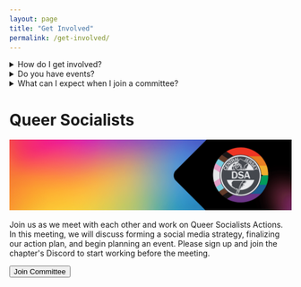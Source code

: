 ```yaml
---
layout: page
title: "Get Involved"
permalink: /get-involved/
---
```


<details>
	<summary>How do I get involved?</summary>
	There are many ways to get incolved with Central NJ DSA. One way is to join the national organization if you reside within Central NJ. You can join the national organization <link rel="Here" href="https://act.dsausa.org/donate/membership/" type="" />.
	
	<br /> You can also join our Discord server and begin talking with your comrades. To join the Discord Server <link rel="Click Here" href="https://discord.gg/TyqMuJxsB3" type="" />
</details>

<details>
	<summary>Do you have events?</summary>
		We have a wide variety of different events we host for members and also anyone of the public. To view our events head to our <link rel="calendar" href="/calendar/" type="" />
</details>

<details>
	<summary>What can I expect when I join a committee?</summary>
	If you join a committee or working group you can begin working with like minded people on a topic you feel passioante about. 
</details>

<h1>Queer Socialists</h1>
<img src="/assets/images/queer-socialist-banner-min.png" />
<p>Join us as we meet with each other and work on Queer Socialists Actions. In this meeting, we will discuss forming a social media strategy, finalizing our action plan, and begin planning an event. Please sign up and join the chapter's Discord to start working before the meeting.</p>
<frame></frame>
<button name="button" onclick="https://actionnetwork.org/events/queer-socialists-committee-meeting">Join Committee</button>
